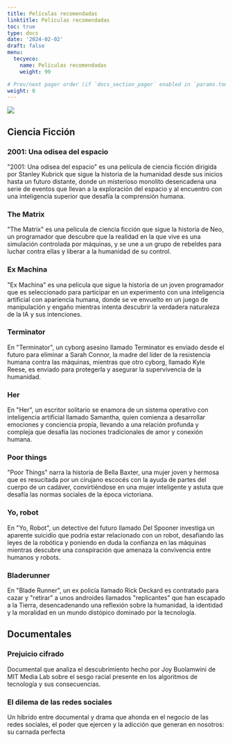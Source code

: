 ```yaml
---
title: Películas recomendadas
linktitle: Películas recomendadas
toc: true
type: docs
date: '2024-02-02'
draft: false
menu:
  tecyeco:
    name: Películas recomendadas
    weight: 99

# Prev/next pager order (if `docs_section_pager` enabled in `params.toml`)
weight: 0
---
```



![](/courses/hfc/_index_files/borde.jpg)

## Ciencia Ficción

### 2001: Una odisea del espacio

"2001: Una odisea del espacio" es una película de ciencia ficción dirigida por Stanley Kubrick que sigue la historia de la humanidad desde sus inicios hasta un futuro distante, donde un misterioso monolito desencadena una serie de eventos que llevan a la exploración del espacio y al encuentro con una inteligencia superior que desafía la comprensión humana.

### The Matrix

"The Matrix" es una película de ciencia ficción que sigue la historia de Neo, un programador que descubre que la realidad en la que vive es una simulación controlada por máquinas, y se une a un grupo de rebeldes para luchar contra ellas y liberar a la humanidad de su control.


### Ex Machina
"Ex Machina" es una película que sigue la historia de un joven programador que es seleccionado para participar en un experimento con una inteligencia artificial con apariencia humana, donde se ve envuelto en un juego de manipulación y engaño mientras intenta descubrir la verdadera naturaleza de la IA y sus intenciones.

### Terminator

En "Terminator", un cyborg asesino llamado Terminator es enviado desde el futuro para eliminar a Sarah Connor, la madre del líder de la resistencia humana contra las máquinas, mientras que otro cyborg, llamado Kyle Reese, es enviado para protegerla y asegurar la supervivencia de la humanidad.


### Her
En "Her", un escritor solitario se enamora de un sistema operativo con inteligencia artificial llamado Samantha, quien comienza a desarrollar emociones y conciencia propia, llevando a una relación profunda y compleja que desafía las nociones tradicionales de amor y conexión humana.


### Poor things
"Poor Things" narra la historia de Bella Baxter, una mujer joven y hermosa que es resucitada por un cirujano escocés con la ayuda de partes del cuerpo de un cadáver, convirtiéndose en una mujer inteligente y astuta que desafía las normas sociales de la época victoriana.

### Yo, robot

En "Yo, Robot", un detective del futuro llamado Del Spooner investiga un aparente suicidio que podría estar relacionado con un robot, desafiando las leyes de la robótica y poniendo en duda la confianza en las máquinas mientras descubre una conspiración que amenaza la convivencia entre humanos y robots.

### Bladerunner

En "Blade Runner", un ex policía llamado Rick Deckard es contratado para cazar y "retirar" a unos androides llamados "replicantes" que han escapado a la Tierra, desencadenando una reflexión sobre la humanidad, la identidad y la moralidad en un mundo distópico dominado por la tecnología.


## Documentales

### Prejuicio cifrado 
Documental que analiza el descubrimiento hecho por Joy Buolamwini de MIT Media Lab sobre el sesgo racial presente en los algoritmos de tecnología y sus consecuencias.

### El dilema de las redes sociales
Un híbrido entre documental y drama que ahonda en el negocio de las redes sociales, el poder que ejercen y la adicción que generan en nosotros: su carnada perfecta